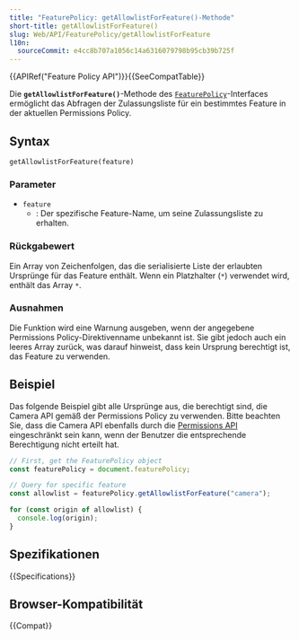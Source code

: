 ```yaml
---
title: "FeaturePolicy: getAllowlistForFeature()-Methode"
short-title: getAllowlistForFeature()
slug: Web/API/FeaturePolicy/getAllowlistForFeature
l10n:
  sourceCommit: e4cc8b707a1056c14a6316079798b95cb39b725f
---
```


{{APIRef("Feature Policy API")}}{{SeeCompatTable}}

Die **`getAllowlistForFeature()`**-Methode des [`FeaturePolicy`](/de/docs/Web/API/FeaturePolicy)-Interfaces ermöglicht das Abfragen der Zulassungsliste für ein bestimmtes Feature in der aktuellen Permissions Policy.

## Syntax

```js-nolint
getAllowlistForFeature(feature)
```

### Parameter

- `feature`
  - : Der spezifische Feature-Name, um seine Zulassungsliste zu erhalten.

### Rückgabewert

Ein Array von Zeichenfolgen, das die serialisierte Liste der erlaubten Ursprünge für das Feature enthält. Wenn ein Platzhalter (`*`) verwendet wird, enthält das Array `*`.

### Ausnahmen

Die Funktion wird eine Warnung ausgeben, wenn der angegebene Permissions Policy-Direktivenname unbekannt ist. Sie gibt jedoch auch ein leeres Array zurück, was darauf hinweist, dass kein Ursprung berechtigt ist, das Feature zu verwenden.

## Beispiel

Das folgende Beispiel gibt alle Ursprünge aus, die berechtigt sind, die Camera API gemäß der Permissions Policy zu verwenden. Bitte beachten Sie, dass die Camera API ebenfalls durch die [Permissions API](/de/docs/Web/API/Permissions_API) eingeschränkt sein kann, wenn der Benutzer die entsprechende Berechtigung nicht erteilt hat.

```js
// First, get the FeaturePolicy object
const featurePolicy = document.featurePolicy;

// Query for specific feature
const allowlist = featurePolicy.getAllowlistForFeature("camera");

for (const origin of allowlist) {
  console.log(origin);
}
```

## Spezifikationen

{{Specifications}}

## Browser-Kompatibilität

{{Compat}}
